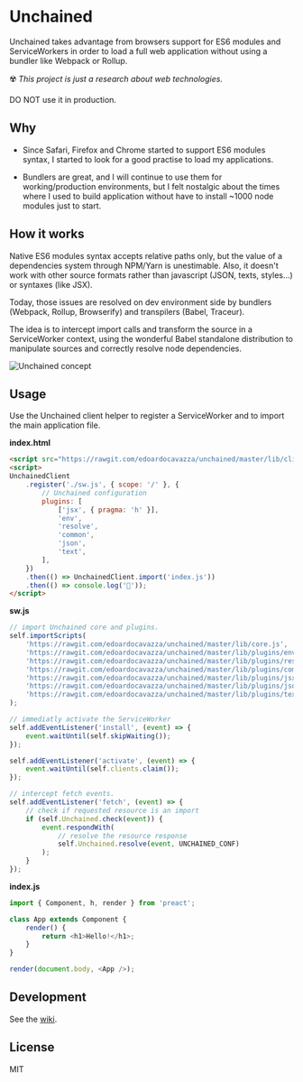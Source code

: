 # Unchained

Unchained takes advantage from browsers support for ES6 modules and ServiceWorkers in order to load a full web application without using a bundler like Webpack or Rollup.

☢️ *This project is just a research about web technologies.*

DO NOT use it in production.

## Why

* Since Safari, Firefox and Chrome started to support ES6 modules syntax, I started to look for a good practise to load my applications.

* Bundlers are great, and I will continue to use them for working/production environments, but I felt nostalgic about the times where I used to build application without have to install ~1000 node modules just to start.

## How it works

Native ES6 modules syntax accepts relative paths only, but the value of a dependencies system through NPM/Yarn is unestimable. Also, it doesn't work with other source formats rather than javascript (JSON, texts, styles...) or syntaxes (like JSX).

Today, those issues are resolved on dev environment side by bundlers (Webpack, Rollup, Browserify) and transpilers (Babel, Traceur).

The idea is to intercept import calls and transform the source in a ServiceWorker context, using the wonderful Babel standalone distribution to manipulate sources and correctly resolve node dependencies.

![Unchained concept](https://docs.google.com/drawings/d/e/2PACX-1vQdqQI38CpJUSRT7diAH9dQOb-N8fGmp8LpOIdmJ6WbebEeDuzenx5wuZNtD0sPCpkYQ3INe3LsRHqM/pub?w=1362&h=1437)


## Usage

Use the Unchained client helper to register a ServiceWorker and to import the main application file.

**index.html**
```html
<script src="https://rawgit.com/edoardocavazza/unchained/master/lib/client.js"></script>
<script>
UnchainedClient
    .register('./sw.js', { scope: '/' }, {
        // Unchained configuration
        plugins: [
            ['jsx', { pragma: 'h' }],
            'env',
            'resolve',
            'common',
            'json',
            'text',
        ],
    })
    .then(() => UnchainedClient.import('index.js'))
    .then(() => console.log('🚀'));
</script>
```

**sw.js**
```js
// import Unchained core and plugins.
self.importScripts(
    'https://rawgit.com/edoardocavazza/unchained/master/lib/core.js',
    'https://rawgit.com/edoardocavazza/unchained/master/lib/plugins/env.js',
    'https://rawgit.com/edoardocavazza/unchained/master/lib/plugins/resolve.js',
    'https://rawgit.com/edoardocavazza/unchained/master/lib/plugins/common.js',
    'https://rawgit.com/edoardocavazza/unchained/master/lib/plugins/jsx.js',
    'https://rawgit.com/edoardocavazza/unchained/master/lib/plugins/json.js',
    'https://rawgit.com/edoardocavazza/unchained/master/lib/plugins/text.js'
);

// immediatly activate the ServiceWorker
self.addEventListener('install', (event) => {
    event.waitUntil(self.skipWaiting());
});

self.addEventListener('activate', (event) => {
    event.waitUntil(self.clients.claim());
});

// intercept fetch events.
self.addEventListener('fetch', (event) => {
    // check if requested resource is an import
    if (self.Unchained.check(event)) {
        event.respondWith(
            // resolve the resource response
            self.Unchained.resolve(event, UNCHAINED_CONF)
        );
    }
});
```

**index.js**
```js
import { Component, h, render } from 'preact';

class App extends Component {
    render() {
        return <h1>Hello!</h1>;
    }
}

render(document.body, <App />);
```

## Development

See the [wiki](https://github.com/edoardocavazza/unchained/wiki).

## License

MIT
